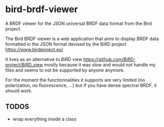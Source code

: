 # bird-brdf-viewer
A BRDF viewer for the JSON universal BRDF data format from the Bird project.

The Bird BRDF viewer is a web application that aims to display BRDF data formatted 
in the JSON format devised by the BiRD project https://www.birdproject.eu/

It lives as an alternative to BiRD view https://github.com/BiRD-project/BiRD_view
mostly because it was slow and would not handle my files and seems to not be supported by anyone anymore.

For the moment the functionnalities it supports are very limited (no polarization, no fluorescence, ...)
but if you have dense spectral BRDF, it should work.


## TODOS
- wrap everything inside a class